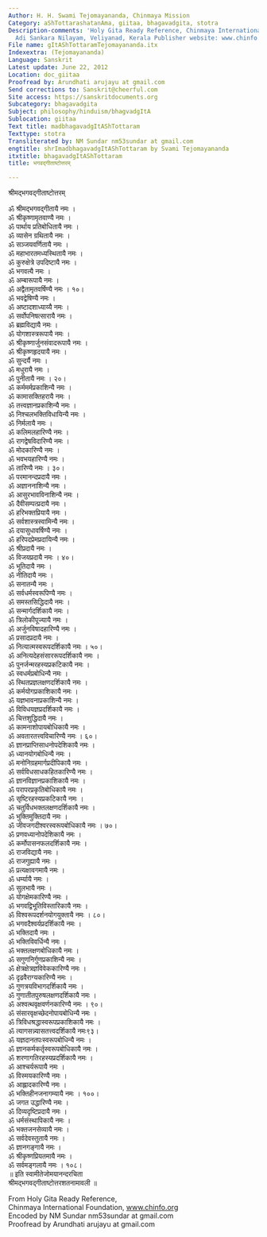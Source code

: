 ```yaml
---
Author: H. H. Swami Tejomayananda, Chinmaya Mission
Category: aShTottarashatanAma, giitaa, bhagavadgita, stotra
Description-comments: 'Holy Gita Ready Reference, Chinmaya International Foundation
  Adi Sankara Nilayam, Veliyanad, Kerala Publisher website: www.chinfo.org'
File name: gItAShTottaramTejomayananda.itx
Indexextra: (Tejomayananda)
Language: Sanskrit
Latest update: June 22, 2012
Location: doc_giitaa
Proofread by: Arundhati arujayu at gmail.com
Send corrections to: Sanskrit@cheerful.com
Site access: https://sanskritdocuments.org
Subcategory: bhagavadgita
Subject: philosophy/hinduism/bhagvadgItA
Sublocation: giitaa
Text title: madbhagavadgItAShTottaram
Texttype: stotra
Transliterated by: NM Sundar nm53sundar at gmail.com
engtitle: shrImadbhagavadgItAShTottaram by Svami Tejomayananda
itxtitle: bhagavadgItAShTottaram
title: भगवद्गीताष्टोत्तरम्

---
```

  
 श्रीमद्भगवद्गीताष्टोत्तरम्   
  
ॐ श्रीमद्भगवद्गीतायै नमः ।  
ॐ श्रीकृष्णामृतवाण्यै नमः ।  
ॐ पार्थाय प्रतिबोधितायै नमः ।  
ॐ व्यासेन ग्रथितायै नमः ।  
ॐ सञ्जयवर्णितायै नमः ।  
ॐ महाभारतमध्यस्थितायै नमः ।  
ॐ कुरुक्षेत्रे उपदिष्टायै नमः ।  
ॐ भगवत्यै नमः ।  
ॐ अम्बारूपायै नमः ।  
ॐ अद्वैतामृतवर्षिण्यै नमः । १०।  
ॐ भवद्वेषिण्यै नमः ।  
ॐ अष्टादशाध्याय्यै नमः ।  
ॐ सर्वोपनिषत्सारायै नमः ।  
ॐ ब्रह्मविद्यायै नमः ।  
ॐ योगशास्त्ररूपायै नमः ।  
ॐ श्रीकृष्णार्जुनसंवादरूपायै नमः ।  
ॐ श्रीकृष्णहृदयायै नमः ।  
ॐ सुन्दर्यै नमः ।  
ॐ मधुरायै नमः ।  
ॐ पुनीतायै नमः । २०।  
ॐ कर्ममर्मप्रकाशिन्यै नमः ।  
ॐ कामासक्तिहरायै नमः ।  
ॐ तत्त्वज्ञानप्रकाशिन्यै नमः ।  
ॐ निश्चलभक्तिविधायिन्यै नमः ।  
ॐ निर्मलायै नमः ।  
ॐ कलिमलहारिण्यै नमः ।  
ॐ रागद्वेषविदारिण्यै नमः ।  
ॐ मोदकारिण्यै नमः ।  
ॐ भवभयहारिण्यै नमः ।  
ॐ तारिण्यै नमः । ३०।  
ॐ परमानन्दप्रदायै नमः ।  
ॐ अज्ञाननाशिन्यै नमः ।  
ॐ आसुरभावविनाशिन्यै नमः ।  
ॐ दैवीसम्पत्प्रदायै नमः ।  
ॐ हरिभक्तप्रियायै नमः ।  
ॐ सर्वशास्त्रस्वामिन्यै नमः ।  
ॐ दयासुधावर्षिण्यै नमः ।  
ॐ हरिपदप्रेमप्रदायिन्यै नमः ।  
ॐ श्रीप्रदायै नमः ।  
ॐ विजयप्रदायै नमः । ४०।  
ॐ भूतिदायै नमः ।  
ॐ नीतिदायै नमः ।  
ॐ सनातन्यै नमः ।  
ॐ सर्वधर्मस्वरूपिण्यै नमः ।  
ॐ समस्तसिद्धिदायै नमः ।  
ॐ सन्मार्गदर्शिकायै नमः ।  
ॐ त्रिलोकीपूज्यायै नमः ।  
ॐ अर्जुनविषादहारिण्यै नमः ।  
ॐ प्रसादप्रदायै नमः ।  
ॐ नित्यात्मस्वरूपदर्शिकायै नमः । ५०।  
ॐ अनित्यदेहसंसाररूपदर्शिकायै नमः ।  
ॐ पुनर्जन्मरहस्यप्रकटिकायै नमः ।  
ॐ स्वधर्मप्रबोधिन्यै नमः ।  
ॐ स्थितप्रज्ञलक्षणदर्शिकायै नमः ।  
ॐ कर्मयोगप्रकाशिकायै नमः ।  
ॐ यज्ञभावनाप्रकाशिन्यै नमः ।  
ॐ विविधयज्ञप्रदर्शिकायै नमः ।  
ॐ चित्तशुद्धिदायै नमः ।  
ॐ कामनाशोपायबोधिकायै नमः ।  
ॐ अवतारतत्त्वविचारिण्यै नमः । ६०।  
ॐ ज्ञानप्राप्तिसाधनोपदेशिकायै नमः ।  
ॐ ध्यानयोगबोधिन्यै नमः ।  
ॐ मनोनिग्रहमार्गप्रदीपिकायै नमः ।  
ॐ सर्वविधसाधकहितकारिण्यै नमः ।  
ॐ ज्ञानविज्ञानप्रकाशिकायै नमः ।  
ॐ परापरप्रकृतिबोधिकायै नमः ।  
ॐ सृष्टिरहस्यप्रकटिकायै नमः ।  
ॐ चतुर्विधभक्तलक्षणदर्शिकायै नमः ।  
ॐ भुक्तिमुक्तिदायै नमः ।  
ॐ जीवजगदीश्वरस्वरूपबोधिकायै नमः । ७०।  
ॐ प्रणवध्यानोपदेशिकायै नमः ।  
ॐ कर्मोपासनफलदर्शिकायै नमः ।  
ॐ राजविद्यायै नमः ।  
ॐ राजगुह्यायै नमः ।  
ॐ प्रत्यक्षावगमायै नमः ।  
ॐ धर्म्यायै नमः ।  
ॐ सुलभायै नमः ।  
ॐ योगक्षेमकारिण्यै नमः ।  
ॐ भगवद्विभूतिविस्तारिकायै नमः ।  
ॐ विश्वरूपदर्शनयोगयुक्तायै नमः । ८०।  
ॐ भगवदैश्वर्यप्रदर्शिकायै नमः ।  
ॐ भक्तिदायै नमः ।  
ॐ भक्तिविवर्धिन्यै नमः ।  
ॐ भक्तलक्षणबोधिकायै नमः ।  
ॐ सगुणनिर्गुणप्रकाशिन्यै नमः ।  
ॐ क्षेत्रक्षेत्रज्ञविवेककारिण्यै नमः ।  
ॐ दृढवैराग्यकारिण्यै नमः ।  
ॐ गुणत्रयविभागदर्शिकायै नमः ।  
ॐ गुणातीतपुरुषलक्षणदर्शिकायै नमः ।  
ॐ अश्वत्थवृक्षवर्णनकारिण्यै नमः । ९०।  
ॐ संसारवृक्षच्छेदनोपायबोधिन्यै नमः ।  
ॐ त्रिविधश्रद्धास्वरूपप्रकाशिकायै नमः ।  
ॐ त्यागसन्न्यासतत्त्वदर्शिकायै नमः९३।  
ॐ यज्ञदानतपःस्वरूपबोधिन्यै नमः ।  
ॐ ज्ञानकर्मकर्तृस्वरूपबोधिकायै नमः ।  
ॐ शरणागतिरहस्यप्रदर्शिकायै नमः ।  
ॐ आश्चर्यरूपायै नमः ।  
ॐ विस्मयकारिण्यै नमः ।  
ॐ आह्लादकारिण्यै नमः ।  
ॐ भक्तिहीनजनागम्यायै नमः । १००।  
ॐ जगत उद्धारिण्यै नमः ।  
ॐ दिव्यदृष्टिप्रदायै नमः ।  
ॐ धर्मसंस्थापिकायै नमः ।  
ॐ भक्तजनसेव्यायै नमः ।  
ॐ सर्वदेवस्तुतायै नमः ।  
ॐ ज्ञानगङ्गायै नमः ।  
ॐ श्रीकृष्णप्रियतमायै नमः ।  
ॐ सर्वमङ्गलायै नमः । १०८।  
॥ इति स्वामीतेजोमयानन्दरचिता  
   श्रीमद्भगवद्गीताष्टोत्तरशतनामावली ॥  
  
  
From Holy Gita Ready Reference,  
Chinmaya International Foundation, www.chinfo.org  
Encoded by NM Sundar nm53sundar at gmail.com  
Proofread by Arundhati arujayu at gmail.com  
  
